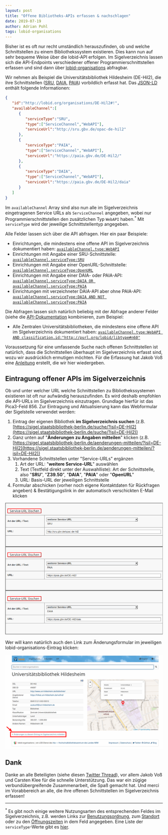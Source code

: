 ```yaml
---
layout: post
title: "Offene Bibliotheks-APIs erfassen & nachschlagen"
date: 2019-07-19
author: Adrian Pohl
tags: lobid-organisations
---
```


Bisher ist es oft nur recht umständlich herauszufinden, ob und welche Schnittstellen zu einem Bibliothekssystem existieren. Dies kann nun auf sehr bequeme Weise über die lobid-API erfolgen. Im Sigelverzeichnis lassen sich die API-Endpoints verschiedener offener Programmierschnittstellen erfassen und sind dann über [lobid-organisations](https://lobid.org/organisations) abfragbar.

Wir nehmen als Beispiel die Universitätsbibliothek Hildesheim (DE-Hil2), die ihre Schnittstellen ([SRU](http://www.loc.gov/standards/sru/), [DAIA](http://purl.org/NET/DAIA), [PAIA](https://gbv.github.io/paia/paia.html)) vorbildlich erfasst hat. Das [JSON-LD](https://lobid.org/organisations/DE-Hil2.json) enthält folgende Informationen:

```json
{
   "id":"http://lobid.org/organisations/DE-Hil2#!",
   "availableChannel":[
      {
         "serviceType":"SRU",
         "type":["ServiceChannel","WebAPI"],
         "serviceUrl":"http://sru.gbv.de/opac-de-hil2"
      },
      {
         "serviceType":"PAIA",
         "type":["ServiceChannel","WebAPI"],
         "serviceUrl":"https://paia.gbv.de/DE-Hil2/"
      },
      {
         "serviceType":"DAIA",
         "type":["ServiceChannel","WebAPI"],
         "serviceUrl":"https://paia.gbv.de/DE-Hil2/daia"
      }
   ]
}
```

Im `availableChannel` Array sind also nun alle im Sigelverzeichnis eingetragenen Service URLs als `ServiceChannel` angegeben, wobei nur Programmierschnittstellen den zusätzlichen Typ `WebAPI` haben.<sup>*</sup> Mit `serviceType` wird der jeweilige Schnittstellentyp angegeben.

Alle Felder lassen sich über die API abfragen. Hier ein paar Beispiele:

- Einrichtungen, die mindestens eine offene API im Sigelverzeichnis dokumentiert haben: [`availableChannel.type:WebAPI`](https://lobid.org/organisations/search?q=availableChannel.type%3AWebAPI)
- Einrichtungen mit Angabe einer SRU-Schnittstelle: [`availableChannel.serviceType:SRU`](https://lobid.org/organisations/search?q=availableChannel.serviceType%3ASRU)
- Einrichtungen mit Angabe einer OpenURL-Schnittstelle: [`availableChannel.serviceType:OpenURL`](https://lobid.org/organisations/search?q=availableChannel.serviceType%3AOpenURL)
- Einrichtungen mit Angabe einer DAIA- oder PAIA-API: [`availableChannel.serviceType:DAIA OR availableChannel.serviceType:PAIA`](https://lobid.org/organisations/search?q=availableChannel.serviceType%3ADAIA+OR+availableChannel.serviceType%3APAIA)
- Einrichtungen mit verzeichneter DAIA-API aber ohne PAIA-API: [`availableChannel.serviceType:DAIA AND NOT availableChannel.serviceType:PAIA`](https://lobid.org/organisations/search?q=availableChannel.serviceType%3ADAIA+AND+NOT+availableChannel.serviceType%3APAIA)

Die Abfragen lassen sich natürlich beliebig mit der Abfrage anderer Felder (siehe die [API-Dokumentation](https://lobid.org/organisations/api/de#jsonld) kombinieren, zum Beispiel:

- Alle Zentralen Universitätsbibliotheken, die mindestens eine offene API im SIgelverzeichnis dokumentiert haben: [`availableChannel.type:WebAPI AND classification.id:"http://purl.org/lobid/libtype#n60"`](https://lobid.org/organisations/search?location=&from=0&size=20&q=availableChannel.type:WebAPI+AND+classification.id:%22http://purl.org/lobid/libtype%23n60%22)

Voraussetzung für eine umfassende Suche nach offenen Schnittstellen ist natürlich, dass die Schnittstellen überhaupt im Sigelverzeichnis erfasst sind, wozu wir ausdrücklich ermutigen möchten. Für die Erfassung hat Jakob Voß eine [Anleitung](https://verbundwiki.gbv.de/display/VZG/Schnittstellen) erstellt, die wir hier wiedergeben.

## Eintragung offener APIs im Sigelverzeichnis

Ob und unter welcher URL welche Schnittstellen zu Bibliothekssystemen existieren ist oft nur aufwändig herauszufinden. Es wird deshalb empfohlen die API-URLs im Sigelverzeichnis einzutragen. Grundlage hierfür ist das Pica3-Feld 856. Zur Eintragung und Aktualisierung kann das Webformular der Sigelstelle verwendet werden:

1. Eintrag der eigenen Bibliothek **im Sigelverzeichnis suchen** (z.B. [https://sigel.staatsbibliothek-berlin.de/suche/?isil=DE-Hil2](https://sigel.staatsbibliothek-berlin.de/suche/?isil=DE-Hil2))
1. Ganz unten auf "**Änderungen zu Angaben mitteilen**" klicken (z.B. [https://sigel.staatsbibliothek-berlin.de/aenderungen-mitteilen/?isil=DE-Hil2](https://sigel.staatsbibliothek-berlin.de/aenderungen-mitteilen/?isil=DE-Hil2))
1. Vorhandene Schnittstellen unter "Service-URLs" ergänzen
	1. Art der URL: "**weitere Service-URL**" auswählen
	1. Text (Textfeld direkt unter der Auswahlliste): Art der Schnittstelle, also "**SRU**", "**Z39.50**", "**DAIA**", "**PAIA**" oder "**OpenURL**"
	1. URL: Basis-URL der jeweiligen Schnittstelle
1. Formular abschicken (vorher noch eigene Kontaktdaten für Rückfragen angeben) & Bestätigungslink in der automatisch verschickten E-Mail klicken

<img src="/images/2019-07-19-apis-im-sigelverzeichnis.png" alt="Ein Screenshot des Änderungsformular, der beispielhaft das Eintragen von SRU, PAIA und DAIA-Endpunkten zeigt" style="width:650px">

Wer will kann natürlich auch den Link zum Änderungsformular im jeweiligen lobid-organisations-Eintrag klicken:

<a href="https://lobid.org/organisations/DE-Hil2"><img src="/images/2019-07-19-aenderungen-via-lobid.png" alt="Ein Screenshot, der zeigt, wie man aus einem lobid-organisations-Eintrag in das entsprechende Änderungsformular des SDigelverzeichnisses gelangt" style="width:650px"></a>

## Dank

Danke an alle Beteiligten (siehe diesen [Twitter Thread](https://twitter.com/acka47/status/1143820540785897472)), vor allem Jakob Voß und Carsten Klee für die schnelle Unterstützung. Das war ein zügige verbundübergreifende Zusammenarbeit, die Spaß gemacht hat.
Und merci im Vorabbereich an alle, die ihre offenen Schnittstellen im Sigelverzeichnis erfassen!

----

<sup>*</sup> Es gibt noch einige weitere Nutzungsarten des entsprechenden Feldes im Sigelverzeichnis, z.B. werden Links zur [Benutzungsordnung](https://lobid.org/organisations/search?q=availableChannel.serviceType%3ANutzung), zum [Standort](https://lobid.org/organisations/search?q=availableChannel.serviceType%3AStandort) oder zu den [Öffnungszeiten](https://lobid.org/organisations/search?q=availableChannel.serviceType%3A%C3%96ffnungszeiten) in dem Feld angegeben. Eine Liste der `serviceType`-Werte gibt es [hier](https://gist.github.com/acka47/bcf7d0cbbbb8de8d31220c12c2525171).
